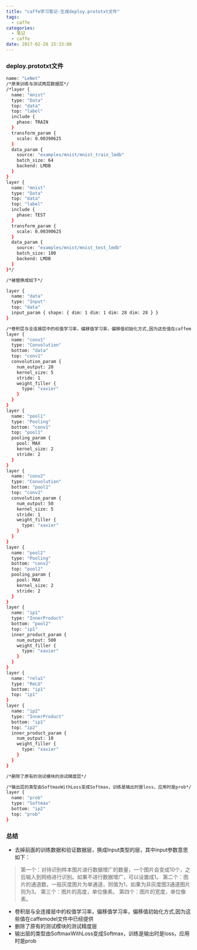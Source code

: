 ```yaml
---
title: "caffe学习笔记-生成deploy.prototxt文件"
tags:
  - caffe
categories:
  - 笔记
  - caffe
date: 2017-02-28 15:33:08
---
```


### deploy.prototxt文件

``` bash
name: "LeNet"
/*原来训练与测试两层数据层*/
/*layer {
  name: "mnist"
  type: "Data"
  top: "data"
  top: "label"
  include {
    phase: TRAIN
  }
  transform_param {
    scale: 0.00390625
  }
  data_param {
    source: "examples/mnist/mnist_train_lmdb"
    batch_size: 64
    backend: LMDB
  }
}
layer {
  name: "mnist"
  type: "Data"
  top: "data"
  top: "label"
  include {
    phase: TEST
  }
  transform_param {
    scale: 0.00390625
  }
  data_param {
    source: "examples/mnist/mnist_test_lmdb"
    batch_size: 100
    backend: LMDB
  }
}*/

/*被替换成如下*/

layer {
  name: "data"
  type: "Input"
  top: "data"
  input_param { shape: { dim: 1 dim: 1 dim: 28 dim: 28 } }
}

/*卷积层与全连接层中的权值学习率，偏移值学习率，偏移值初始化方式,因为这些值在caffemodel文件中已经提供*/
layer {
  name: "conv1"
  type: "Convolution"
  bottom: "data"
  top: "conv1"
  convolution_param {
    num_output: 20
    kernel_size: 5
    stride: 1
    weight_filler {
      type: "xavier"
    }
  }
}
layer {
  name: "pool1"
  type: "Pooling"
  bottom: "conv1"
  top: "pool1"
  pooling_param {
    pool: MAX
    kernel_size: 2
    stride: 2
  }
}
layer {
  name: "conv2"
  type: "Convolution"
  bottom: "pool1"
  top: "conv2"
  convolution_param {
    num_output: 50
    kernel_size: 5
    stride: 1
    weight_filler {
      type: "xavier"
    }
  }
}
layer {
  name: "pool2"
  type: "Pooling"
  bottom: "conv2"
  top: "pool2"
  pooling_param {
    pool: MAX
    kernel_size: 2
    stride: 2
  }
}
layer {
  name: "ip1"
  type: "InnerProduct"
  bottom: "pool2"
  top: "ip1"
  inner_product_param {
    num_output: 500
    weight_filler {
      type: "xavier"
    }
  }
}
layer {
  name: "relu1"
  type: "ReLU"
  bottom: "ip1"
  top: "ip1"
}
layer {
  name: "ip2"
  type: "InnerProduct"
  bottom: "ip1"
  top: "ip2"
  inner_product_param {
    num_output: 10
    weight_filler {
      type: "xavier"
    }
  }
}

/*删除了原有的测试模块的测试精度层*/

/*输出层的类型由SoftmaxWithLoss变成Softmax，训练是输出时是loss，应用时是prob*/
layer {
  name: "prob"
  type: "Softmax"
  bottom: "ip2"
  top: "prob"
}
```

### 总结
- 去掉前面的训练数据和验证数据层，换成Input类型的层，其中input参数意思如下：

> 第一个：对待识别样本图片进行数据增广的数量，一个图片会变成10个，之后输入到网络进行识别。如果不进行数据增广，可以设置成1。
第二个：图片的通道数，一般灰度图片为单通道，则值为1，如果为非灰度图3通道图片则为3。
第三个：图片的高度，单位像素。
第四个：图片的宽度，单位像素。

- 卷积层与全连接层中的权值学习率，偏移值学习率，偏移值初始化方式,因为这些值在caffemodel文件中已经提供
- 删除了原有的测试模块的测试精度层
- 输出层的类型由SoftmaxWithLoss变成Softmax，训练是输出时是loss，应用时是prob
